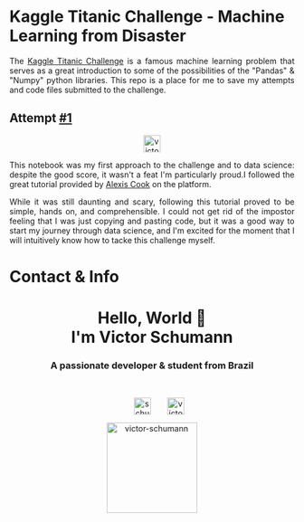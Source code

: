 # Kaggle Titanic Challenge - Machine Learning from Disaster 
<p align="justify">The <a href="https://www.kaggle.com/code/wilexroger/titanic-challenge/">Kaggle Titanic Challenge</a> is a famous machine learning problem that serves as a great introduction to some of the possibilities of the "Pandas" & "Numpy" python libraries. This repo is a place for me to save my attempts and code files submitted to the challenge.</p>

## Attempt [#1](titanic-python-01.ipynb)

 <p align="center"> 
 <a href="https://www.kaggle.com/code/victorschumann/note-01-titanic-python" target="blank"><img align="center" src="https://img.shields.io/badge/Score-0.77511-000000?style=for-the-badge&logo=Kaggle&logoColor=white" alt="victor-schumann" height="30" width="auto"/></a>
</p>
  
 
 
 <p align="justify">This notebook was my first approach to the challenge and to data science: despite the good score, it wasn't a feat I'm particularly proud.I followed the great tutorial provided by <a href="https://www.kaggle.com/code/alexisbcook/titanic-tutorial/notebook">Alexis Cook</a> on the platform.</p>
 <p align="justify">While it was still daunting and scary, following this tutorial proved to be simple, hands on, and comprehensible. I could not get rid of the impostor feeling that I was just copying and pasting code, but it was a good way to start my journey through data science, and I'm excited for the moment that I will intuitively know how to tacke this challenge myself.</p>

# Contact & Info
<h1 align="center">Hello, World 👋 <br> I'm Victor Schumann</h1>
<h3 align="center">A passionate developer & student from Brazil</h3><br>
<p align="center">
<a href="https://twitter.com/schumann_victor" target="blank"><img align="center" src="https://img.shields.io/badge/Twitter-1DA1F2?style=for-the-badge&logo=Twitter&logoColor=white" alt="schumann_victor" height="30" width="auto" hspace="25"/></a>
<a href="https://linkedin.com/in/victor-schumann" target="blank"><img align="center" src="https://img.shields.io/badge/LinkedIn-0A66C2?style=for-the-badge&logo=LinkedIn&logoColor=white" alt="victor-schumann" height="30" width="auto"/></a>
</p>
  

<p align="center"><a href="https://ko-fi.com/victorschumann"> <img src="https://cdn.ko-fi.com/cdn/kofi3.png?v=3" height="auto" width="160" alt="victor-schumann" /></a></p>
